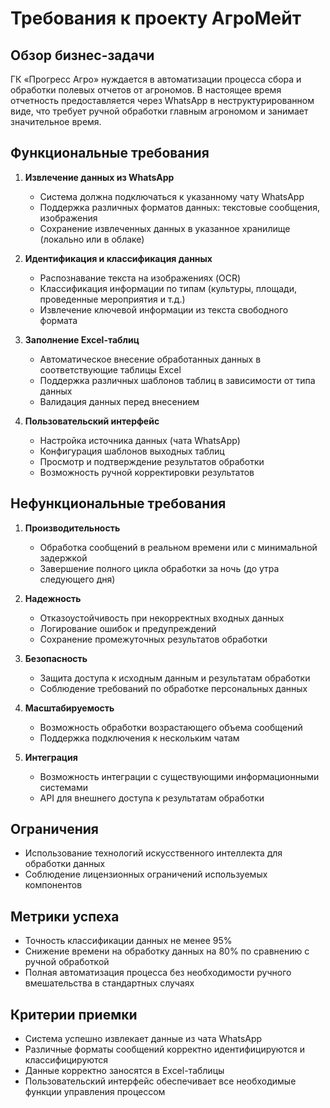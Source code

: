 # Требования к проекту АгроМейт

## Обзор бизнес-задачи

ГК «Прогресс Агро» нуждается в автоматизации процесса сбора и обработки полевых отчетов от агрономов. В настоящее время отчетность предоставляется через WhatsApp в неструктурированном виде, что требует ручной обработки главным агрономом и занимает значительное время.

## Функциональные требования

1. **Извлечение данных из WhatsApp**
   - Система должна подключаться к указанному чату WhatsApp
   - Поддержка различных форматов данных: текстовые сообщения, изображения
   - Сохранение извлеченных данных в указанное хранилище (локально или в облаке)

2. **Идентификация и классификация данных**
   - Распознавание текста на изображениях (OCR)
   - Классификация информации по типам (культуры, площади, проведенные мероприятия и т.д.)
   - Извлечение ключевой информации из текста свободного формата

3. **Заполнение Excel-таблиц**
   - Автоматическое внесение обработанных данных в соответствующие таблицы Excel
   - Поддержка различных шаблонов таблиц в зависимости от типа данных
   - Валидация данных перед внесением

4. **Пользовательский интерфейс**
   - Настройка источника данных (чата WhatsApp)
   - Конфигурация шаблонов выходных таблиц
   - Просмотр и подтверждение результатов обработки
   - Возможность ручной корректировки результатов

## Нефункциональные требования

1. **Производительность**
   - Обработка сообщений в реальном времени или с минимальной задержкой
   - Завершение полного цикла обработки за ночь (до утра следующего дня)

2. **Надежность**
   - Отказоустойчивость при некорректных входных данных
   - Логирование ошибок и предупреждений
   - Сохранение промежуточных результатов обработки

3. **Безопасность**
   - Защита доступа к исходным данным и результатам обработки
   - Соблюдение требований по обработке персональных данных

4. **Масштабируемость**
   - Возможность обработки возрастающего объема сообщений
   - Поддержка подключения к нескольким чатам

5. **Интеграция**
   - Возможность интеграции с существующими информационными системами
   - API для внешнего доступа к результатам обработки

## Ограничения

- Использование технологий искусственного интеллекта для обработки данных
- Соблюдение лицензионных ограничений используемых компонентов

## Метрики успеха

- Точность классификации данных не менее 95%
- Снижение времени на обработку данных на 80% по сравнению с ручной обработкой
- Полная автоматизация процесса без необходимости ручного вмешательства в стандартных случаях

## Критерии приемки

- Система успешно извлекает данные из чата WhatsApp
- Различные форматы сообщений корректно идентифицируются и классифицируются
- Данные корректно заносятся в Excel-таблицы
- Пользовательский интерфейс обеспечивает все необходимые функции управления процессом 